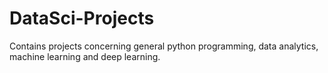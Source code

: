 # DataSci-Projects
Contains projects concerning general python programming, data analytics, machine learning and deep learning.
